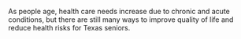 As people age, health care needs increase due to chronic and acute conditions, but there are still many ways to improve quality of life and reduce health risks for Texas seniors.
